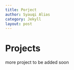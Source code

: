 ```yaml
---
title: Porject
author: Syauqi Alias
category: Jekyll
layout: post
---
```

# Projects

more project to be added soon